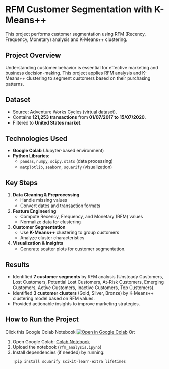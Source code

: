 # RFM Customer Segmentation with K-Means++
This project performs customer segmentation using RFM (Recency, Frequency, Monetary) analysis and K-Means++ clustering.

## Project Overview
Understanding customer behavior is essential for effective marketing and business decision-making. This project applies RFM analysis and K-Means++ clustering to segment customers based on their purchasing patterns.
## Dataset
- Source: Adventure Works Cycles (virtual dataset).
- Contains **121,253 transactions** from **01/07/2017 to 15/07/2020**.
- Filtered to **United States market**.
## Technologies Used
- **Google Colab** (Jupyter-based environment)
- **Python Libraries**:
  - `pandas`, `numpy`, `scipy.stats` (data processing)
  - `matplotlib`, `seaborn`, `squarify` (visualization)

## Key Steps
1. **Data Cleaning & Preprocessing**
   - Handle missing values
   - Convert dates and transaction formats
2. **Feature Engineering**
   - Compute Recency, Frequency, and Monetary (RFM) values
   - Normalize data for clustering
3. **Customer Segmentation**
   - Use **K-Means++** clustering to group customers
   - Analyze cluster characteristics
4. **Visualization & Insights**
   - Generate scatter plots for customer segmentation.

## Results
- Identified **7 customer segments** by RFM analysis (Unsteady Customers, Lost Customers, Potential Lost Customers, At-Risk Customers, Emerging Customers, Active Customers, Inactive Customers, Top Customers).
- Identified **3 customer clusters** (Gold, Silver, Bronze) by K-Means++ clustering model based on RFM values.
- Provided actionable insights to improve marketing strategies.

## How to Run the Project
Click this Google Colab Notebook
[![Open in Google Colab](https://colab.research.google.com/assets/colab-badge.svg)](https://colab.research.google.com/drive/1OKcdIpSASCmx8LGRgdIkYl9l6oUbe4BR?usp=sharing)
Or:
1. Open Google Colab: [Colab Notebook](https://colab.research.google.com/)
2. Upload the notebook (`rfm_analysis.ipynb`)
3. Install dependencies (if needed) by running:
   ```python
   !pip install squarify scikit-learn-extra lifetimes
